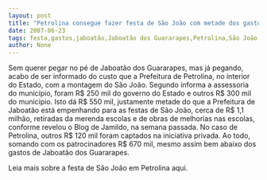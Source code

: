 ```yaml
---
layout: post
title: "Petrolina consegue fazer festa de São João com metade dos gastos de Jaboatão dos Guararapes"
date: 2007-06-23
tags: festa,gastos,jaboatão,Jaboatão dos Guararapes,Petrolina,São João
author: None
---
```

Sem querer pegar no p&eacute; de Jaboat&atilde;o dos Guararapes, mas j&aacute; pegando, acabo de ser informado do custo que a Prefeitura de Petrolina, no interior do Estado, com a montagem do S&atilde;o Jo&atilde;o.
Segundo informa a assessoria do munic&iacute;pio, foram R$ 250 mil do governo do Estado e outros R$ 300 mil do munic&iacute;pio. Isto d&aacute; R$ 550 mil, justamente metade do que a Prefeitura de Jaboat&atilde;o est&aacute; empenhando para as festas de S&atilde;o Jo&atilde;o, cerca de R$ 1,1 milh&atilde;o, retiradas da merenda escolas e de obras de melhorias nas escolas, conforme revelou o Blog de Jamildo, na semana passada.
No caso de Petrolina, outros R$ 120 mil foram captados na iniciativa privada. Ao todo, somando com os patrocinadores R$ 670 mil, mesmo assim bem abaixo dos gastos de Jaboat&atilde;o dos Guararapes.

Leia mais sobre a festa de S&atilde;o Jo&atilde;o em Petrolina aqui. 